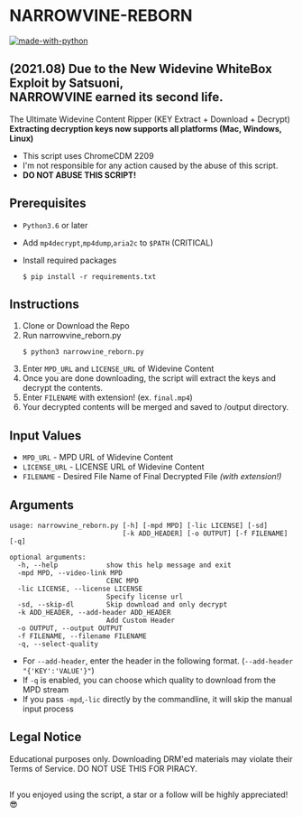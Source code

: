 # NARROWVINE-REBORN
[![made-with-python](https://img.shields.io/badge/Made%20with-Python-1f425f.svg)](https://www.python.org/)

## (2021.08) Due to the New Widevine WhiteBox Exploit by Satsuoni, <br>NARROWVINE earned its second life.

The Ultimate Widevine Content Ripper (KEY Extract + Download + Decrypt)<br>
**Extracting decryption keys now supports all platforms (Mac, Windows, Linux)** 
- This script uses ChromeCDM 2209
- I'm not responsible for any action caused by the abuse of this script.
- **DO NOT ABUSE THIS SCRIPT!**

## Prerequisites
- `Python3.6` or later
- Add `mp4decrypt`,`mp4dump`,`aria2c` to `$PATH` (CRITICAL)
- Install required packages

  ```
  $ pip install -r requirements.txt
  ```
## Instructions
1. Clone or Download the Repo 
2. Run narrowvine_reborn.py
   ```
   $ python3 narrowvine_reborn.py
   ```
3. Enter `MPD_URL` and `LICENSE_URL` of Widevine Content 
4. Once you are done downloading, the script will extract the keys and decrypt the contents.<br> 
5. Enter `FILENAME` with extension! (ex. `final.mp4`)
6. Your decrypted contents will be merged and saved to /output directory. 

## Input Values
- `MPD_URL` - MPD URL of Widevine Content
- `LICENSE_URL` - LICENSE URL of Widevine Content
- `FILENAME` - Desired File Name of Final Decrypted File *(with extension!)*

## Arguments
```
usage: narrowvine_reborn.py [-h] [-mpd MPD] [-lic LICENSE] [-sd]
                            [-k ADD_HEADER] [-o OUTPUT] [-f FILENAME] [-q]

optional arguments:
  -h, --help            show this help message and exit
  -mpd MPD, --video-link MPD
                        CENC MPD
  -lic LICENSE, --license LICENSE
                        Specify license url
  -sd, --skip-dl        Skip download and only decrypt
  -k ADD_HEADER, --add-header ADD_HEADER
                        Add Custom Header
  -o OUTPUT, --output OUTPUT
  -f FILENAME, --filename FILENAME
  -q, --select-quality
```
- For `--add-header`, enter the header in the following format. (`--add-header "{'KEY':'VALUE'}"`)
- If `-q` is enabled, you can choose which quality to download from the MPD stream
- If you pass `-mpd`,`-lic` directly by the commandline, it will skip the manual input process

## Legal Notice
Educational purposes only. Downloading DRM'ed materials may violate their Terms of Service. DO NOT USE THIS FOR PIRACY.

##
If you enjoyed using the script, a star or a follow will be highly appreciated! 😎

 



